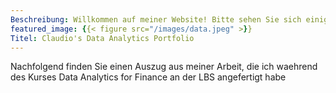 ```yaml
---
Beschreibung: Willkommen auf meiner Website! Bitte sehen Sie sich einige der Dinge an, an denen ich waehrend meines Studiums an der London Business School gearbeitet habe
featured_image: {{< figure src="/images/data.jpeg" >}}
Titel: Claudio's Data Analytics Portfolio
---
```


Nachfolgend finden Sie einen Auszug aus meiner Arbeit, die ich waehrend des Kurses Data Analytics for Finance an der LBS angefertigt habe
